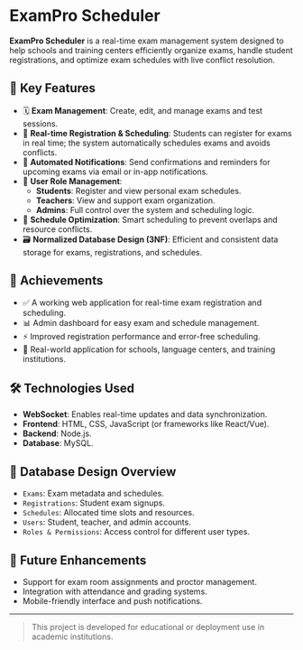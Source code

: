 # ExamPro Scheduler

**ExamPro Scheduler** is a real-time exam management system designed to help schools and training centers efficiently organize exams, handle student registrations, and optimize exam schedules with live conflict resolution.

## 🌟 Key Features

- 🗓️ **Exam Management**: Create, edit, and manage exams and test sessions.
- 📝 **Real-time Registration & Scheduling**: Students can register for exams in real time; the system automatically schedules exams and avoids conflicts.
- 🔔 **Automated Notifications**: Send confirmations and reminders for upcoming exams via email or in-app notifications.
- 👥 **User Role Management**:
  - **Students**: Register and view personal exam schedules.
  - **Teachers**: View and support exam organization.
  - **Admins**: Full control over the system and scheduling logic.
- 🧠 **Schedule Optimization**: Smart scheduling to prevent overlaps and resource conflicts.
- 🗃️ **Normalized Database Design (3NF)**: Efficient and consistent data storage for exams, registrations, and schedules.

## 🚀 Achievements

- ✅ A working web application for real-time exam registration and scheduling.
- 📊 Admin dashboard for easy exam and schedule management.
- ⚡ Improved registration performance and error-free scheduling.
- 🏫 Real-world application for schools, language centers, and training institutions.

## 🛠️ Technologies Used

- **WebSocket**: Enables real-time updates and data synchronization.
- **Frontend**: HTML, CSS, JavaScript (or frameworks like React/Vue).
- **Backend**: Node.js.
- **Database**: MySQL.

## 🧱 Database Design Overview

- `Exams`: Exam metadata and schedules.
- `Registrations`: Student exam signups.
- `Schedules`: Allocated time slots and resources.
- `Users`: Student, teacher, and admin accounts.
- `Roles & Permissions`: Access control for different user types.

## 📌 Future Enhancements

- Support for exam room assignments and proctor management.
- Integration with attendance and grading systems.
- Mobile-friendly interface and push notifications.

---

> This project is developed for educational or deployment use in academic institutions.  
